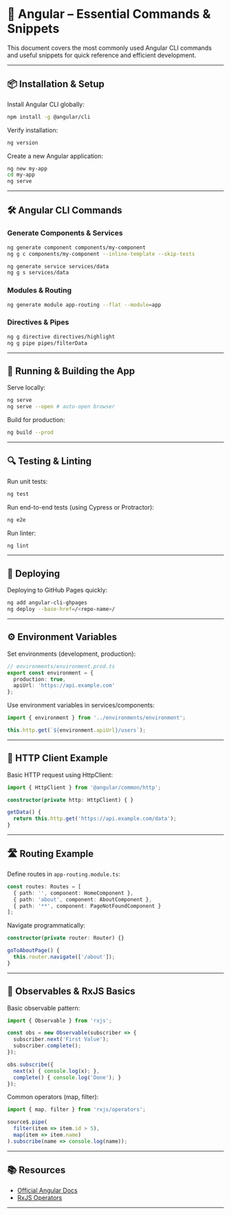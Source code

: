 # 🚀 Angular – Essential Commands & Snippets

This document covers the most commonly used Angular CLI commands and useful snippets for quick reference and efficient development.

---

## 📦 Installation & Setup

Install Angular CLI globally:

```bash
npm install -g @angular/cli
```

Verify installation:

```bash
ng version
```

Create a new Angular application:

```bash
ng new my-app
cd my-app
ng serve
```

---

## 🛠️ Angular CLI Commands

### Generate Components & Services

```bash
ng generate component components/my-component
ng g c components/my-component --inline-template --skip-tests

ng generate service services/data
ng g s services/data
```

### Modules & Routing

```bash
ng generate module app-routing --flat --module=app
```

### Directives & Pipes

```bash
ng g directive directives/highlight
ng g pipe pipes/filterData
```

---

## 🚦 Running & Building the App

Serve locally:

```bash
ng serve
ng serve --open # auto-open browser
```

Build for production:

```bash
ng build --prod
```

---

## 🔍 Testing & Linting

Run unit tests:

```bash
ng test
```

Run end-to-end tests (using Cypress or Protractor):

```bash
ng e2e
```

Run linter:

```bash
ng lint
```

---

## 🚀 Deploying

Deploying to GitHub Pages quickly:

```bash
ng add angular-cli-ghpages
ng deploy --base-href=/<repo-name>/
```

---

## ⚙️ Environment Variables

Set environments (development, production):

```typescript
// environments/environment.prod.ts
export const environment = {
  production: true,
  apiUrl: 'https://api.example.com'
};
```

Use environment variables in services/components:

```typescript
import { environment } from '../environments/environment';

this.http.get(`${environment.apiUrl}/users`);
```

---

## 🔄 HTTP Client Example

Basic HTTP request using HttpClient:

```typescript
import { HttpClient } from '@angular/common/http';

constructor(private http: HttpClient) { }

getData() {
  return this.http.get('https://api.example.com/data');
}
```

---

## 🛣️ Routing Example

Define routes in `app-routing.module.ts`:

```typescript
const routes: Routes = [
  { path: '', component: HomeComponent },
  { path: 'about', component: AboutComponent },
  { path: '**', component: PageNotFoundComponent }
];
```

Navigate programmatically:

```typescript
constructor(private router: Router) {}

goToAboutPage() {
  this.router.navigate(['/about']);
}
```

---

## 📡 Observables & RxJS Basics

Basic observable pattern:

```typescript
import { Observable } from 'rxjs';

const obs = new Observable(subscriber => {
  subscriber.next('First Value');
  subscriber.complete();
});

obs.subscribe({
  next(x) { console.log(x); },
  complete() { console.log('Done'); }
});
```

Common operators (map, filter):

```typescript
import { map, filter } from 'rxjs/operators';

source$.pipe(
  filter(item => item.id > 5),
  map(item => item.name)
).subscribe(name => console.log(name));
```

---

## 📚 Resources

- [Official Angular Docs](https://angular.io/docs)
- [RxJS Operators](https://rxjs.dev/operators)

---
